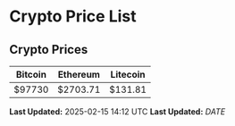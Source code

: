# Crypto Price List

## Crypto Prices
| Bitcoin | Ethereum | Litecoin |
| ------- | -------- | -------- |
| $97730 | $2703.71 | $131.81 |
**Last Updated:** 2025-02-15 14:12 UTC
**Last Updated:** $DATE$
